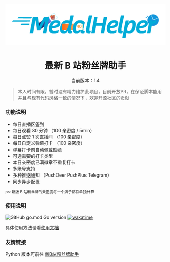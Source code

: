 <p align="center">
  <img src="image/logo.png" width="800" alt="">
</p>
<div align="center">
  <h1> 最新 B 站粉丝牌助手</h1>
  <p>当前版本：1.4</p>
</div>

> 本人时间有限，暂时没有精力维护此项目，目前开放PR，在保证脚本能用并且与现有代码风格一致的情况下，欢迎开源社区的贡献

### 功能说明

- 每日直播区签到
- 每日观看 80 分钟 （100 亲密度 / 5min）
- 每日点赞 1 次直播间 （100 亲密度）
- 每日自定义弹幕打卡 （100 亲密度）
- 弹幕打卡前自动佩戴勋章
- 可选需要的打卡类型
- 本日亲密度已满徽章不重复打卡
- 多账号支持
- 多种推送通知 （PushDeer PushPlus Telegram）
- 同步异步配置

<small>ps: 新版 B 站粉丝牌的亲密度每一个牌子都将单独计算  </small>

### 使用说明

![GitHub go.mod Go version](https://img.shields.io/github/go-mod/go-version/ThreeCatsLoveFish/MedalHelper)
[![wakatime](https://wakatime.com/badge/github/ThreeCatsLoveFish/MedalHelper.svg)](https://wakatime.com/badge/github/ThreeCatsLoveFish/MedalHelper)

具体使用方法请看[使用文档](Usage.md)

### 友情链接

Python 版本可前往 [新B站粉丝牌助手](https://github.com/XiaoMiku01/fansMedalHelper)
